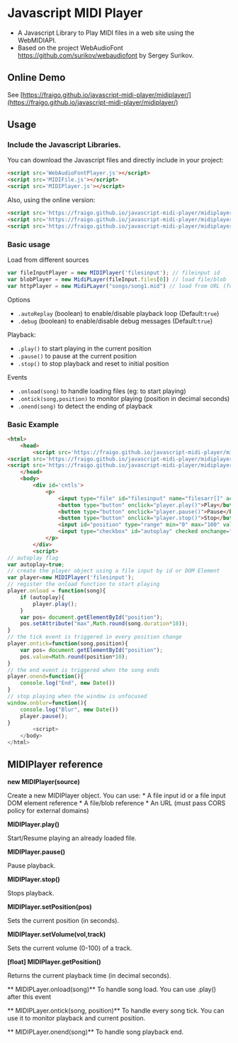 # Javascript MIDI Player

* A Javascript Library to Play MIDI files in a web site using the WebMIDIAPI.
* Based on the project WebAudioFont https://github.com/surikov/webaudiofont by Sergey Surikov.



## Online Demo

See [https://fraigo.github.io/javascript-midi-player/midiplayer/](https://fraigo.github.io/javascript-midi-player/midiplayer/)


## Usage

### Include the Javascript Libraries. 

You can download the Javascript files and directly include in your project:

```html
<script src='WebAudioFontPlayer.js'></script>
<script src='MIDIFile.js'></script>
<script src='MIDIPlayer.js'></script>
```

Also, using the online version:

```html
<script src='https://fraigo.github.io/javascript-midi-player/midiplayer/WebAudioFontPlayer.js'></script>
<script src='https://fraigo.github.io/javascript-midi-player/midiplayer/MIDIFile.js'></script>
<script src='https://fraigo.github.io/javascript-midi-player/midiplayer/MIDIPlayer.js'></script>
```

###  Basic usage 

Load from different sources

```js
var fileInputPlayer = new MIDIPlayer('filesinput'); // fileinput id
var blobPlayer = new MidiPLayer(fileInput.files[0]) // load file/blob
var httpPlayer = new MidiPLayer("songs/song1.mid") // load from URL (for crossdomain files, must pass CORS policy)
```

Options

* `.autoReplay` (boolean) to enable/disable playback loop (Default:`true`)
* `.debug` (boolean) to enable/disable debug messages (Default:`true`)

Playback:

* `.play()` to start playing in the current position
* `.pause()` to pause at the current position
* `.stop()` to stop playback and reset to initial position

Events

* `.onload(song)` to handle loading files (eg: to start playing)
* `.ontick(song,position)` to monitor playing (position in decimal seconds)
* `.onend(song)` to detect the ending of playback

### Basic Example

```html
<html>
    <head>
        <script src='https://fraigo.github.io/javascript-midi-player/midiplayer/WebAudioFontPlayer.js'></script>
<script src='https://fraigo.github.io/javascript-midi-player/midiplayer/MIDIFile.js'></script>
<script src='https://fraigo.github.io/javascript-midi-player/midiplayer/MIDIPlayer.js'></script>
    </head>
    <body>
        <div id='cntls'>
            <p>
                <input type="file" id="filesinput" name="filesarr[]" accept=".mid,.midi,.kar"/>
                <button type="button" onclick="player.play()">Play</button>
                <button type="button" onclick="player.pause()">Pause</button>
                <button type="button" onclick="player.stop()">Stop</button>
                <input id="position" type="range" min="0" max="100" value="0">
                <input type="checkbox" id="autoplay" checked onchange="autoplay=this.checked">Autoplay
            </p>
        </div>
        <script>
// autoplay flag
var autoplay=true;
// create the player object using a file input by id or DOM Element
var player=new MIDIPlayer('filesinput');
// register the onload function to start playing
player.onload = function(song){
    if (autoplay){
        player.play();
    }
    var pos= document.getElementById("position");
    pos.setAttribute("max",Math.round(song.duration*10));
}
// the tick event is triggered in every position change
player.ontick=function(song,position){
    var pos= document.getElementById("position");
    pos.value=Math.round(position*10);
}
// the end event is triggered when the song ends
player.onend=function(){
    console.log("End", new Date())
}
// stop playing when the window is unfocused
window.onblur=function(){
    console.log("Blur", new Date())
    player.pause();
}
        <script>
    </body>
</html>
```

## MIDIPlayer reference

**new MIDIPlayer(source)**

Create a new MIDIPlayer object. You can use:
    * A file input id or a file input DOM element reference
    * A file/blob reference
    * An URL (must pass CORS policy for external domains)

**MIDIPlayer.play()**

Start/Resume playing an already loaded file.

**MIDIPlayer.pause()**

Pause playback.

**MIDIPlayer.stop()**

Stops playback.

**MIDIPlayer.setPosition(pos)**

Sets the current position (in seconds). 

**MIDIPlayer.setVolume(vol,track)**

Sets the current volume (0-100) of a track.


**[float] MIDIPlayer.getPosition()**

Returns the current playback time (in decimal seconds).

** MIDIPLayer.onload(song)**
To handle song load. You can use .play() after this event

** MIDIPLayer.ontick(song, position)**
To handle every song tick. You can use it to monitor playback and current position.

** MIDIPLayer.onend(song)**
To handle song playback end.








